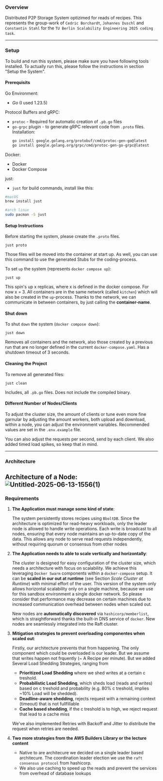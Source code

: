 
### Overview
Distributed P2P Storage System optizimed for reads of recipes. This represents the group-work of `Cedric Borchardt`, `Johannes Duschl` 
and `Constantin Stahl` for the `TU Berlin Scalability Engineering 2025 coding task`.

---
### Setup

To build and run this system, please make sure you have following tools installed. To actually run this, please follow the instructions in section "Setup the System".

#### Prerequisits

Go Environment:
   - _Go_ (I used 1.23.5)

Protocol Buffers and gRPC:
   - `protoc` - Required for automatic creation of `.pb.go` files
   - `go-grpc` plugin - to generate gRPC relevant code from `.proto` files.
     Installation:
      ```bash
      go install google.golang.org/protobuf/cmd/protoc-gen-go@latest
      go install google.golang.org/grpc/cmd/protoc-gen-go-grpc@latest
      ```

Docker:
   - Docker
   - Docker Compose

just:
   - `just` for build commands, install like this:
   
   ```bash
   #macOS
   brew install just
   ```
   ```bash
   #arch linux
   sudo pacman -S just
   ```
   

#### Setup Instructions

Before starting the system, please create the `.proto` files.

```shell
just proto
```
Those files will be moved into the container at start up.
As well, you can use this command to use the generated Stubs for the coding-process.

To set `up` the system (represents `docker compose up`):

```shell
just up
```
This spin's up x replicas, where x is defined in the docker compose. For now x = 3.
All containers are in the same network (called `kitchen`) which will also be created in the `up`-process.
Thanks to the network, we can communicate in between containers, by just calling the **container-name**.

#### Shut down

To shut `down` the system (`docker compose down`):
```shell
just down
```
Removes all containers and the network, also those created by a previous run that are no longer defined in the current `docker-compose.yaml`.
Has a shutdown timeout of 3 seconds.


#### Cleaning the Project
To remove all generated files:
```shell
just clean
```

Includes, all `.pb.go` files. Does not include the compiled binary.

#### Different Number of Nodes/Clients

To adjust the cluster size, the amount of clients or tune even more fine garnular by adjusting the amount workers, both upload and download, within a node, you can adjust the environment variables. Recommended values are set in the `.env.example` file.

You can also adjust the requests per second, send by each client. We also added timed load spikes, so keep that in mind.

---
### Architecture

**Architecture of a Node:**
![Untitled-2025-06-13-1556(1)](https://github.com/user-attachments/assets/ac81144d-bb4c-4bdd-bcc2-0112191f326e)
---
### Requirements


1. **The Application must manage some kind of state**: 

   The system persistently stores recipes using `BboltDB`. Since the architecture is optimized for read-heavy workloads, only the leader node is allowed to handle write operations. Each write is broadcast to all nodes, ensuring that every node maintains an up-to-date copy of the data. This allows any node to serve read requests independently, without requiring quorum or consensus from other nodes
 
2. **The Application needs to able to scale vertically and horizontally**: 

   The cluster is designed for easy configuration of the cluster size, which needs a architecture with focus on scalability. We achieve this leveraging `Docker Swarm` components within a `docker-compose` setup.
   It can be **scaled in our out at runtime** (see Section _Scale Cluster at Runtime_) with minimal effort of the user. This version of the system only allows horizontal scalability only on a single machine, because we use for this sandbox environment a single docker network.
   So please consider
that performance may decrease on certain machines due to increased communication overhead between nodes when scaled out. 
   
   New nodes are **automatically discovered** via `hashicorp/memberlist`, which is straightforward thanks the built-in DNS service of `docker`. New nodes are seamlessly integrated into the Raft cluster.

3. **Mitigation strategies to prevent overloading componentes when scaled out**:

   Firstly, our architecture prevents that from happening. The only component which could be overloaded is our leader. But we assume that writes happen not frquently (~ A Recipe per minute).
   But we added Several Load Shedding Strategies, ranging from 
   - **Prioritized Load Shedding** where we shed writes at a certain c treshold.
   - **Probabilistic Load Shedding**, which sheds load (reads and writes) based on c treshold and probability (e.g. 80% c treshold, implies ~10% Load will be shedded).
   - **Deadline-aware shedding**, rejects request with a remaining context (timeout) that is not fullfillable
   - **Cache based shedding**, if the c treshold is to high, we reject request that lead to a cache miss
    
   We've also implemented Retries with Backoff and Jitter to distribute the request when retries are needed.
 
4. **Two more strategies from the AWS Builders Library or the lecture content**
   -  Native to are architecure we decided on a single leader based architecure. The coordination leader election we use the `raft consensus protocol` from hashicorp.
   -  We also use caching to speed up the reads and prevent the services from overhead of database lookups
